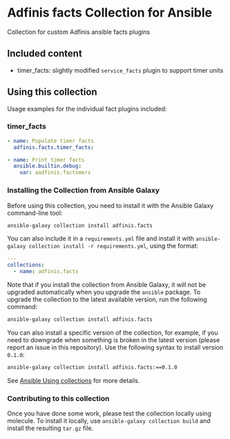 # Adfinis facts Collection for Ansible

Collection for custom Adfinis ansible facts plugins

## Included content

* timer_facts: slightly modified `service_facts` plugin to support timer units

## Using this collection

Usage examples for the individual fact plugins included:

### timer_facts

```yaml
- name: Populate timer facts
  adfinis.facts.timer_facts:

- name: Print timer facts
  ansible.builtin.debug:
    var: aadfinis.factsmers
```

### Installing the Collection from Ansible Galaxy

Before using this collection, you need to install it with the Ansible Galaxy command-line tool:
```bash
ansible-galaxy collection install adfinis.facts
```

You can also include it in a `requirements.yml` file and install it with `ansible-galaxy collection install -r requirements.yml`, using the format:
```yaml
---
collections:
  - name: adfinis.facts
```

Note that if you install the collection from Ansible Galaxy, it will not be upgraded automatically when you upgrade the `ansible` package. To upgrade the collection to the latest available version, run the following command:
```bash
ansible-galaxy collection install adfinis.facts
```

You can also install a specific version of the collection, for example, if you need to downgrade when something is broken in the latest version (please report an issue in this repository). Use the following syntax to install version `0.1.0`:

```bash
ansible-galaxy collection install adfinis.facts:==0.1.0
```

See [Ansible Using collections](https://docs.ansible.com/ansible/devel/user_guide/collections_using.html) for more details.

### Contributing to this collection

Once you have done some work, please test the collection locally using molecule.
To install it locally, use `ansible-galaxy collection build` and install the resulting `tar.gz` file.
